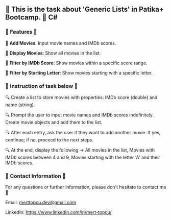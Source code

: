 ## :notebook: This is the task about 'Generic Lists' in Patika+ Bootcamp. :notebook: C#

### :flashlight: Features :flashlight:

:key: **Add Movies**: Input movie names and IMDb scores.

:key: **Display Movies**: Show all movies in the list.

:key: **Filter by IMDb Score**: Show movies within a specific score range.

:key: **Filter by Starting Letter**: Show movies starting with a specific letter.

###  :page_with_curl: Instruction of task below :page_with_curl: 
:mag: Create a list to store movies with properties: IMDb score (double) and name (string).

:mag: Prompt the user to input movie names and IMDb scores indefinitely. Create movie objects and add them to the list.

:mag: After each entry, ask the user if they want to add another movie. If yes, continue; if no, proceed to the next steps.

:mag: At the end, display the following -> All movies in the list, Movies with IMDb scores between 4 and 9, Movies starting with the letter 'A' and their IMDb scores.

### :incoming_envelope: Contact Information :incoming_envelope:

For any questions or further information, please don't hesitate to contact me :pray:

Email: merttopcu.dev@gmail.com

LinkedIn: https://www.linkedin.com/in/mert-topcu/
